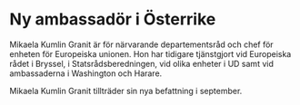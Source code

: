 # Ny ambassadör i Österrike

Mikaela Kumlin Granit är för närvarande departementsråd och chef för enheten för Europeiska unionen. Hon har tidigare tjänstgjort vid Europeiska rådet i Bryssel, i Statsrådsberedningen, vid olika enheter i UD samt vid ambassaderna i Washington och Harare.

Mikaela Kumlin Granit tillträder sin nya befattning i september.
